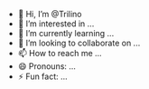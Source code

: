 - 👋 Hi, I’m @Trilino
- 👀 I’m interested in ...
- 🌱 I’m currently learning ...
- 💞️ I’m looking to collaborate on ...
- 📫 How to reach me ...
- 😄 Pronouns: ...
- ⚡ Fun fact: ...

<!---
Trilino/Trilino is a ✨ special ✨ repository because its `README.md` (this file) appears on your GitHub profile.
You can click the Preview link to take a look at your changes.
--->
